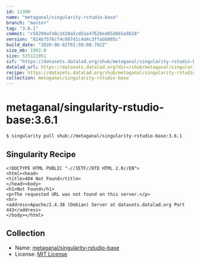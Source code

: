 ```yaml
---
id: 11300
name: "metaganal/singularity-rstudio-base"
branch: "master"
tag: "3.6.1"
commit: "c58294af48c2420a5cd61e47628ed05d865e8b58"
version: "814b7576cf4c087d1c4d4c3ffabb885c"
build_date: "2020-06-02T01:50:08.782Z"
size_mb: 1992.0
size: 535121951
sif: "https://datasets.datalad.org/shub/metaganal/singularity-rstudio-base/3.6.1/2020-06-02-c58294af-814b7576/814b7576cf4c087d1c4d4c3ffabb885c.sif"
datalad_url: https://datasets.datalad.org?dir=/shub/metaganal/singularity-rstudio-base/3.6.1/2020-06-02-c58294af-814b7576/
recipe: https://datasets.datalad.org/shub/metaganal/singularity-rstudio-base/3.6.1/2020-06-02-c58294af-814b7576/Singularity
collection: metaganal/singularity-rstudio-base
---
```


# metaganal/singularity-rstudio-base:3.6.1

```bash
$ singularity pull shub://metaganal/singularity-rstudio-base:3.6.1
```

## Singularity Recipe

```singularity
<!DOCTYPE HTML PUBLIC "-//IETF//DTD HTML 2.0//EN">
<html><head>
<title>404 Not Found</title>
</head><body>
<h1>Not Found</h1>
<p>The requested URL was not found on this server.</p>
<hr>
<address>Apache/2.4.38 (Debian) Server at datasets.datalad.org Port 443</address>
</body></html>
```

## Collection

 - Name: [metaganal/singularity-rstudio-base](https://github.com/metaganal/singularity-rstudio-base)
 - License: [MIT License](https://api.github.com/licenses/mit)

